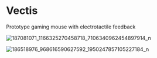 # Vectis
Prototype gaming mouse with electrotactile feedback

![187081071_1166325270458718_7106340962454897914_n](https://user-images.githubusercontent.com/84445386/119004003-7850fc00-b98e-11eb-9fbb-00a06db5bced.jpg)


![186518976_968616590627592_1950247857105227184_n](https://user-images.githubusercontent.com/84445386/119004126-93237080-b98e-11eb-81ac-90ff999ec3da.jpg)
